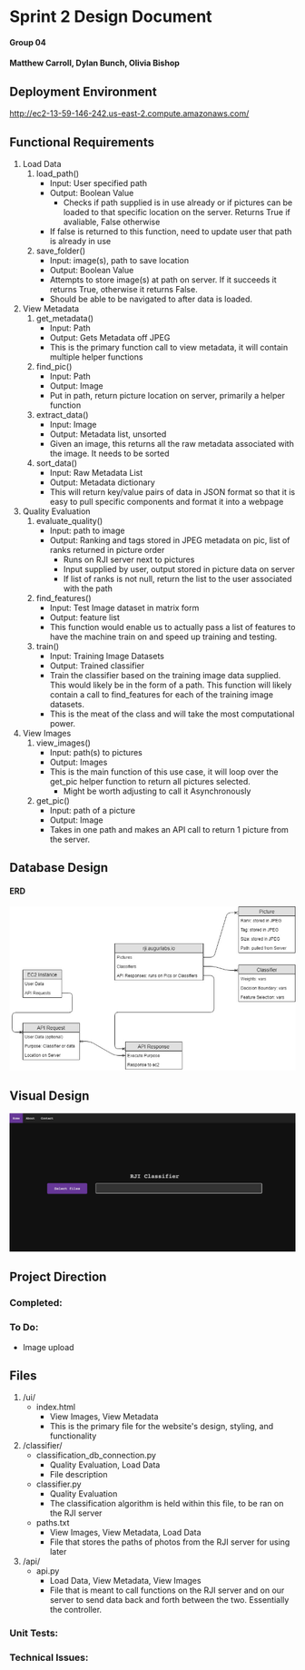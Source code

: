 # Sprint 2 Design Document
#### Group 04
#### Matthew Carroll, Dylan Bunch, Olivia Bishop


## Deployment Environment

http://ec2-13-59-146-242.us-east-2.compute.amazonaws.com/

## Functional Requirements

1. Load Data
    1. load\_path()
        * Input: User specified path
        * Output: Boolean Value
            * Checks if path supplied is in use already or if pictures can be loaded to that specific location on the server. Returns True if avaliable, False otherwise
        * If false is returned to this function, need to update user that path is already in use
    2. save_folder()
        * Input: image(s), path to save location
        * Output: Boolean Value
        * Attempts to store image(s) at path on server. If it succeeds it returns True, otherwise it returns False.
        * Should be able to be navigated to after data is loaded.
2. View Metadata
    1. get_metadata()
        * Input: Path
        * Output: Gets Metadata off JPEG
        * This is the primary function call to view metadata, it will contain multiple helper functions
    2. find_pic()
        * Input: Path
        * Output: Image
        * Put in path, return picture location on server, primarily a helper function
    2. extract_data()
        * Input: Image
        * Output: Metadata list, unsorted
        * Given an image, this returns all the raw metadata associated with the image. It needs to be sorted
    3. sort_data()
        * Input: Raw Metadata List
        * Output: Metadata dictionary
        * This will return key/value pairs of data in JSON format so that it is easy to pull specific components and format it into a webpage
3. Quality Evaluation
    1. evaluate\_quality()
        * Input: path to image
        * Output: Ranking and tags stored in JPEG metadata on pic, list of ranks returned in picture order
            * Runs on RJI server next to pictures
            * Input supplied by user, output stored in picture data on server
            * If list of ranks is not null, return the list to the user associated with the path
    2. find_features()
        * Input: Test Image dataset in matrix form
        * Output: feature list
        * This function would enable us to actually pass a list of features to have the machine train on and speed up training and testing.
    3. train()
        * Input: Training Image Datasets
        * Output: Trained classifier
        * Train the classifier based on the training image data supplied. This would likely be in the form of a path. This function will likely contain a call to find_features for each of the training image datasets.
        * This is the meat of the class and will take the most computational power.
4. View Images
    1. view\_images()
        * Input: path(s) to pictures
        * Output: Images
        * This is the main function of this use case, it will loop over the get_pic helper function to return all pictures selected.
            * Might be worth adjusting to call it Asynchronously
    2. get_pic()
        * Input: path of a picture
        * Output: Image
        * Takes in one path and makes an API call to return 1 picture from the server.	




## Database Design

#### ERD
![ERD](https://github.com/MJC598/RJI-Software-Engineering-Project/blob/master/Sprint1RJI_ERD.jpg "Sprint1_ERD")


## Visual Design
![Visual Design](https://github.com/MJC598/RJI-Software-Engineering-Project/blob/master/Visual_Design.jpg "Visual_Design")
## Project Direction


### Completed:


### To Do:

* Image upload


## Files

1. /ui/
    * index.html
        * View Images, View Metadata
        * This is the primary file for the website's design, styling, and functionality
2. /classifier/
    * classification\_db\_connection.py
        * Quality Evaluation, Load Data
        * File description
    * classifier.py
        * Quality Evaluation
        * The classification algorithm is held within this file, to be ran on the RJI server
    * paths.txt
        * View Images, View Metadata, Load Data
        * File that stores the paths of photos from the RJI server for using later
3. /api/
    * api.py
        * Load Data, View Metadata, View Images
        * File that is meant to call functions on the RJI server and on our server to send data back and forth between the two. Essentially the controller.

### Unit Tests:


### Technical Issues:


